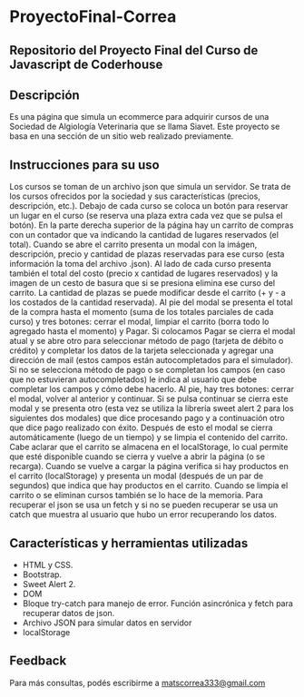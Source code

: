 # ProyectoFinal-Correa
## Repositorio del Proyecto Final del Curso de Javascript de Coderhouse

## Descripción 

Es una página que simula un ecommerce para adquirir cursos de una Sociedad de Algiología Veterinaria que se llama Siavet.
Este proyecto se basa en una sección de un sitio web realizado previamente.

## Instrucciones para su uso

Los cursos se toman de un archivo json que simula un servidor. Se trata de los cursos ofrecidos por la sociedad y sus características (precios, descripción, etc.).
Debajo de cada curso se coloca un botón para reservar un lugar en el curso (se reserva una plaza extra cada vez que se pulsa el botón). En la parte derecha superior de la página hay un carrito de compras con un contador que va indicando la cantidad de lugares reservados (el total). Cuando se abre el carrito presenta un modal con la imágen, descripción, precio y cantidad de plazas reservadas para ese curso (esta información la toma del archivo .json). Al lado de cada curso presenta también el total del costo (precio x cantidad de lugares reservados) y la imagen de un cesto de basura que si se presiona elimina ese curso del carrito. La cantidad de plazas se puede modificar desde el carrito (+ y - a los costados de la cantidad reservada). Al pie del modal se presenta el total de la compra hasta el momento (suma de los totales parciales de cada curso) y tres botones: cerrar el modal, limpiar el carrito (borra todo lo agregado hasta el momento) y Pagar. Si colocamos Pagar se cierra el modal atual y se abre otro para seleccionar método de pago (tarjeta de débito o crédito) y completar los datos de la tarjeta seleccionada y agregar una dirección de mail (estos campos están autocompletados para el simulador). Si no se selecciona método de pago o se completan los campos (en caso que no estuvieran autocompletados) le indica al usuario que debe completar los campos y cómo debe hacerlo. Al pie, hay tres botones: cerrar el modal, volver al anterior y continuar. Si se pulsa continuar se cierra este modal y se presenta otro (esta vez se utiliza la librería sweet alert 2 para los siguientes dos modales) que dice procesando pago y a continuación otro que dice pago realizado con éxito. Después de esto el modal se cierra automáticamente (luego de un tiempo) y se limpia el contenido del carrito. Cabe aclarar que el carrito se almacena en el localStorage, lo cual permite que esté disponible cuando se cierra y vuelve a abrir la página (o se recarga). Cuando se vuelve a cargar la página verifica si hay productos en el carrito (localStorage) y presenta un modal (después de un par de segundos) que indica que hay productos en el carrito. Cuando se limpia el carrito o se eliminan cursos también se lo hace de la memoria.
Para recuperar el json se usa un fetch y si no se pueden recuperar se usa un catch que muestra al usuario que hubo un error recuperando los datos.

## Características y herramientas utilizadas

- HTML y CSS.
- Bootstrap.
- Sweet Alert 2.
- DOM
- Bloque try-catch para manejo de error. Función asincrónica y fetch para recuperar datos de json.
- Archivo JSON para simular datos en servidor
- localStorage

## Feedback

Para más consultas, podés escribirme a matscorrea333@gmail.com

